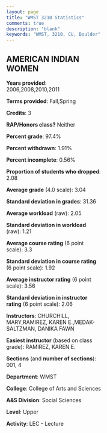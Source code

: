 ```yaml
---
layout: page
title: "WMST 3210 Statistics"
comments: true
description: "blank"
keywords: "WMST, 3210, CU, Boulder"
--- 
```

<head>
<script src="https://ajax.googleapis.com/ajax/libs/jquery/2.1.3/jquery.min.js"></script>
<script src="https://dl.dropboxusercontent.com/s/pc42nxpaw1ea4o9/highcharts.js?dl=0"></script>
<!-- <script src="../assets/js/highcharts.js"></script> -->
<style type="text/css">@font-face {
	font-family: "Bebas Neue";
	src: url(https://www.filehosting.org/file/details/544349/BebasNeue%20Regular.otf) format("opentype");
	}
	h1.Bebas { 
		font-family: "Bebas Neue", Verdana, Tahoma;
	}
</style>
</head>
<body>
	<div id="container" style="float: right; width: 45%; height: 88%; margin-left: 2.5%; margin-right: 2.5%;"></div>
	<script language="JavaScript">
		$(document).ready(function() {
		var chart = {type: 'column'};
		var title = {text: 'Grade Distribution'};
		var xAxis = {categories: ['A','B','C','D','F'],crosshair: true};
		var yAxis = {min: 0,title: {text: 'Percentage'}};
		var tooltip = {headerFormat: '<center><b><span style="font-size:20px">{point.key}</span></b></center>',
		               pointFormat: '<td style="padding:0"><b>{point.y:.1f}%</b></td>',
		               footerFormat: '</table>',shared: true,useHTML: true};
		var plotOptions = {column: {pointPadding: 0.0,borderWidth: 0}};  
		var credits = {enabled: false};var series= [{name: 'Percent',data: [35.77,41.61,14.6,4.38,2.92,]}];
		var json = {};
		json.chart = chart;
		json.title = title;
		json.tooltip = tooltip;
		json.xAxis = xAxis;
		json.yAxis = yAxis;  
		json.series = series;
		json.plotOptions = plotOptions;  
		json.credits = credits;
		$('#container').highcharts(json);
	});
	</script>
</body>
			   
## AMERICAN INDIAN WOMEN

**Years provided**: 2006,2008,2010,2011

**Terms provided**: Fall,Spring

**Credits**: 3

**RAP/Honors class?** Neither

**Percent grade**: 97.4%

**Percent withdrawn**: 1.91%

**Percent incomplete**: 0.56%

**Proportion of students who dropped**: 2.08

**Average grade** (4.0 scale): 3.04

**Standard deviation in grades**: 31.36

**Average workload** (raw): 2.05

**Standard deviation in workload** (raw): 1.21

**Average course rating** (6 point scale): 3.3

**Standard deviation in course rating** (6 point scale): 1.92

**Average instructor rating** (6 point scale): 3.56

**Standard deviation in instructor rating** (6 point scale): 2.06

**Instructors**: CHURCHILL, MARY,RAMIREZ, KAREN E.,MEDAK-SALTZMAN, DANIKA FAWN

**Easiest instructor** (based on class grade): RAMIREZ, KAREN E.

**Sections** (and **number of sections**): 001, 4

**Department**: WMST

**College**: College of Arts and Sciences

**A&S Division**: Social Sciences

**Level**: Upper

**Activity**: LEC - Lecture